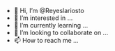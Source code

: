 - 👋 Hi, I’m @Reyeslariosto
- 👀 I’m interested in ...
- 🌱 I’m currently learning ...
- 💞️ I’m looking to collaborate on ...
- 📫 How to reach me ...

<!---
Reyeslariosto/Reyeslariosto is a ✨ special ✨ repository because its `README.md` (this file) appears on your GitHub profile.
You can click the Preview link to take a look at your changes.
--->
